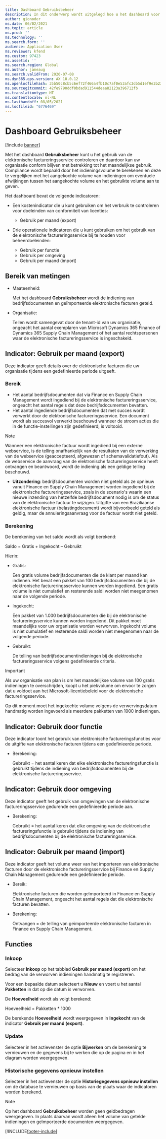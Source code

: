 ```yaml
---
title: Dashboard Gebruiksbeheer
description: In dit onderwerp wordt uitgelegd hoe u het dashboard voor gebruiksbeheer gebruikt om het gebruik van de elektronische factureringsservice te controleren en compatibel te blijven.
author: gionoder
ms.date: 06/02/2021
ms.topic: article
ms.prod: ''
ms.technology: ''
ms.search.form: ''
audience: Application User
ms.reviewer: kfend
ms.custom: 97423
ms.assetid: ''
ms.search.region: Global
ms.author: janeaug
ms.search.validFrom: 2020-07-08
ms.dyn365.ops.version: AX 10.0.12
ms.openlocfilehash: 35b50c8cb5c6ef72f466a4fb10c7af0e53afc3db5d1ef9e2b23d6049e24a70c3
ms.sourcegitcommit: 42fe9790ddf0bdad911544deaa82123a396712fb
ms.translationtype: HT
ms.contentlocale: nl-NL
ms.lasthandoff: 08/05/2021
ms.locfileid: "6776469"
---
```

# <a name="usage-management-dashboard"></a>Dashboard Gebruiksbeheer

[!include [banner](../includes/banner.md)]

Met het dashboard **Gebruiksbeheer** kunt u het gebruik van de elektronische factureringsservice controleren en daardoor kan uw organisatie conform blijven met betrekking tot het maandelijkse gebruik. Compliance wordt bepaald door het indieningsvolume te berekenen en deze te vergelijken met het aangekochte volume van indieningen om eventuele afwijkingen tussen het aangekochte volume en het gebruikte volume aan te geven.

Het dashboard bevat de volgende indicatoren:

- Een kostenindicator die u kunt gebruiken om het verbruik te controleren voor doeleinden van conformiteit van licenties:

    - Gebruik per maand (export)

- Drie operationele indicatoren die u kunt gebruiken om het gebruik van de elektronische factureringsservice bij te houden voor beheerdoeleinden:

    - Gebruik per functie
    - Gebruik per omgeving
    - Gebruik per maand (import)

## <a name="measurement-scope"></a>Bereik van metingen

- Maateenheid: 

    Met het dashboard **Gebruiksbeheer** wordt de indiening van bedrijfsdocumenten en geïmporteerde elektronische facturen geteld.

- Organisatie: 

    Tellen wordt samengevat door de tenant-id van uw organisatie, ongeacht het aantal exemplaren van Microsoft Dynamics 365 Finance of Dynamics 365 Supply Chain Management of het aantal rechtspersonen waar de elektronische factureringsservice is ingeschakeld.


## <a name="indicator-usage-per-month-export"></a>Indicator: Gebruik per maand (export)

Deze indicator geeft details over de elektronische facturen die uw organisatie tijdens een gedefinieerde periode uitgeeft.

### <a name="scope"></a>Bereik
- Het aantal bedrijfsdocumenten dat via Finance en Supply Chain Management wordt ingediend bij de elektronische factureringsservice, ongeacht het aantal regels dat deze bedrijfsdocumenten bevatten.
- Het aantal ingediende bedrijfsdocumenten dat met succes wordt verwerkt door de elektronische factureringsservice. Een document wordt als succesvol verwerkt beschouwd wanneer de stroom acties die in de functie-instellingen zijn gedefinieerd, is voltooid.

> [!NOTE]
> Wanneer een elektronische factuur wordt ingediend bij een externe webservice, is de telling onafhankelijk van de resultaten van de verwerking van de webservice (geaccepteerd, afgewezen of schemavalidatiefout). Als de webservice de aanvraag van de elektronische factureringsservice heeft ontvangen en beantwoord, wordt de indiening als een geldige telling beschouwd.

- **Uitzondering**: bedrijfsdocumenten worden niet geteld als ze opnieuw vanuit Finance en Supply Chain Management worden ingediend bij de elektronische factureringsservice, zoals in de scenario's waarin een nieuwe inzending van hetzelfde bedrijfsdocument nodig is om de status van de elektronische factuur te wijzigen. Uitgifte van een Braziliaanse elektronische factuur (belastingdocument) wordt bijvoorbeeld geteld als geldig, maar de annuleringsaanvraag voor de factuur wordt niet geteld.


### <a name="calculation"></a>Berekening

De berekening van het saldo wordt als volgt berekend:

Saldo = Gratis + Ingekocht – Gebruikt

Hierin:

- Gratis:
  
    Een gratis volume bedrijfsdocumenten die de klant per maand kan indienen. Het bevat een pakket van 100 bedrijfsdocumenten die bij de elektronische factureringsservice kunnen worden ingediend. Een gratis volume is niet cumulatief en resterende saldi worden niet meegenomen naar de volgende periode.
  
- Ingekocht:
  
    Een pakket van 1.000 bedrijfsdocumenten die bij de elektronische factureringsservice kunnen worden ingediend. Dit pakket moet maandelijks voor uw organisatie worden verworven. Ingekocht volume is niet cumulatief en resterende saldi worden niet meegenomen naar de volgende periode.
  
- Gebruikt: 

    De telling van bedrijfsdocumentindieningen bij de elektronische factureringsservice volgens gedefinieerde criteria.
   
> [!IMPORTANT]
> Als uw organisatie van plan is om het maandelijkse volume van 100 gratis indieningen te overschrijden, koopt u het piekvolume om ervoor te zorgen dat u voldoet aan het Microsoft-licentiebeleid voor de elektronische factureringsservice.
>
> Op dit moment moet het ingekochte volume volgens de verwervingsdatum handmatig worden ingevoerd als meerdere pakketten van 1000 indieningen.

## <a name="indicator-usage-by-feature"></a>Indicator: Gebruik door functie

Deze indicator toont het gebruik van elektronische factureringsfuncties voor de uitgifte van elektronische facturen tijdens een gedefinieerde periode.

- Berekening:
  
    Gebruikt = het aantal keren dat elke elektronische factureringsfunctie is gebruikt tijdens de indiening van bedrijfsdocumenten bij de elektronische factureringsservice.

## <a name="indicator-usage-by-environment"></a>Indicator: Gebruik door omgeving

Deze indicator geeft het gebruik van omgevingen van de elektronische factureringsservice gedurende een gedefinieerde periode aan.

- Berekening:
    
    Gebruikt = het aantal keren dat elke omgeving van de elektronische factureringsfunctie is gebruikt tijdens de indiening van bedrijfsdocumenten bij de elektronische factureringsservice.

## <a name="indicator-usage-per-month-import"></a>Indicator: Gebruik per maand (import)

Deze indicator geeft het volume weer van het importeren van elektronische facturen door de elektronische factureringsservice bij Finance en Supply Chain Management gedurende een gedefinieerde periode.

- Bereik:

    Elektronische facturen die worden geïmporteerd in Finance en Supply Chain Management, ongeacht het aantal regels dat die elektronische facturen bevatten.

- Berekening:

    Ontvangen = de telling van geïmporteerde elektronische facturen in Finance en Supply Chain Management.

## <a name="functions"></a>Functies
### <a name="purchase"></a>Inkoop

Selecteer **Inkoop** op het tabblad **Gebruik per maand (export)** om het bedrag van de verworven indieningen handmatig te registreren.

Voor een bepaalde datum selecteert u **Nieuw** en voert u het aantal **Pakketten** in dat op die datum is verworven.

De **Hoeveelheid** wordt als volgt berekend:

Hoeveelheid = Pakketten * 1000

De berekende **Hoeveelheid** wordt weergegeven in **Ingekocht** van de indicator **Gebruik per maand (export)**.

### <a name="update"></a>Update

Selecteer in het actievenster de optie **Bijwerken** om de berekening te vernieuwen en de gegevens bij te werken die op de pagina en in het diagram worden weergegeven.

### <a name="reset-history-data"></a>Historische gegevens opnieuw instellen

Selecteer in het actievenster de optie **Historiegegevens opnieuw instellen** om de database te vernieuwen op basis van de plaats waar de indicatoren worden berekend.




> [!NOTE]
> Op het dashboard **Gebruiksbeheer** worden geen geldbedragen weergegeven. In plaats daarvan wordt alleen het volume van getelde indieningen en geïmporteerde documenten weergegeven.

[!INCLUDE[footer-include](../../includes/footer-banner.md)]

